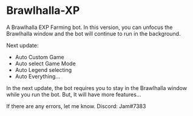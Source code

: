 # Brawlhalla-XP
A Brawlhalla EXP Farming bot.
In this version, you can unfocus the Brawlhalla window and the bot will continue to run in the background.

Next update:
- Auto Custom Game
- Auto select Game Mode
- Auto Legend selecting
- Auto Everything...

In the next update, the bot requires you to stay in the Brawlhalla window while you run the bot.
But, It will have more features...

If there are any errors, let me know.
Discord: Jam#7383
